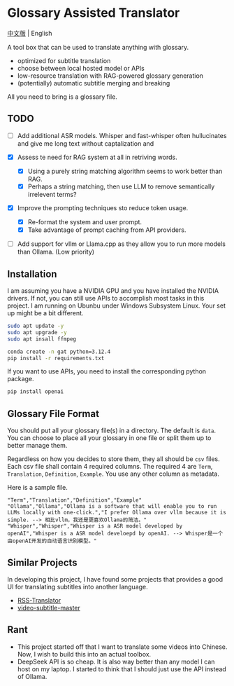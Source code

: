 # Glossary Assisted Translator

[中文版](README_zh.md) | English

A tool box that can be used to translate anything with glossary. 
- optimized for subtitle translation
- choose between local hosted model or APIs
- low-resource translation with RAG-powered glossary generation
- (potentially) automatic subtitle merging and breaking

All you need to bring is a glossary file. 

## TODO 
- [ ] Add additional ASR models. Whisper and fast-whisper often hullucinates and give me long text without captalization and 
- [x] Assess te need for RAG system at all in retriving words. 
  - [x] Using a purely string matching algorithm seems to work better than RAG. 
  - [x] Perhaps a string matching, then use LLM to remove semantically irrelevent terms?
- [x] Improve the prompting techniques sto reduce token usage. 
  - [x] Re-format the system and user prompt. 
  - [x] Take advantage of prompt caching from API providers.
- [ ] Add support for vllm or Llama.cpp as they allow you to run more models than Ollama. (Low priority)


## Installation

I am assuming you have a NVIDIA GPU and you have installed the NVIDIA drivers. If not, you can still use APIs to accomplish most tasks in this project. I am running on Ubunbu under Windows Subsystem Linux. Your set up might be a bit different. 


```bash
sudo apt update -y 
sudo apt upgrade -y 
sudo apt insall ffmpeg

conda create -n gat python=3.12.4
pip install -r requirements.txt
```

If you want to use APIs, you need to install the corresponding python package. 

```bash
pip install openai
```

## Glossary File Format 

You should put all your glossary file(s) in a directory. The default is `data`. You can choose to place all your glossary in one file or split them up to better manage them. 

Regardless on how you decides to store them, they all should be `csv` files. Each csv file shall contain 4 required columns. The required 4 are `Term`, `Translation`, `Definition`, `Example`. You use any other column as metadata. 

Here is a sample file. 

```csv
"Term","Translation","Definition","Example"
"Ollama","Ollama","Ollama is a software that will enable you to run LLMs locally with one-click.","I prefer Ollama over vllm because it is simple. --> 相比vllm，我还是更喜欢Ollama的简洁。"
"Whisper","Whisper","Whisper is a ASR model developed by openAI","Whisper is a ASR model develoepd by openAI. --> Whisper是一个由openAI开发的自动语言识别模型。"
```

## Similar Projects 

In developing this project, I have found some projects that provides a good UI for translating subtitles into another language.
- [RSS-Translator](https://github.com/rss-translator/RSS-Translator)
- [video-subtitle-master](video-subtitle-master)

## Rant 

- This project started off that I want to translate some videos into Chinese. Now, I wish to build this into an actual toolbox.
- DeepSeek API is so cheap. It is also way better than any model I can host on my laptop. I started to think that I should just use the API instead of Ollama.

